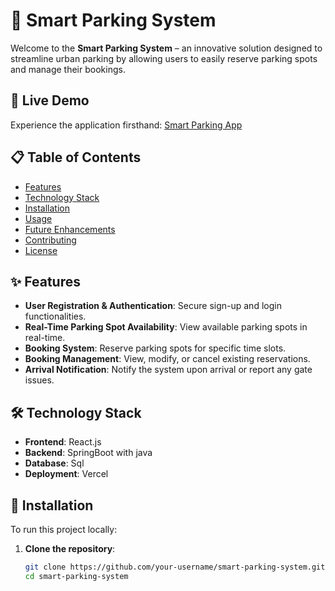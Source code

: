 # 🚗 Smart Parking System

Welcome to the **Smart Parking System** – an innovative solution designed to streamline urban parking by allowing users to easily reserve parking spots and manage their bookings.

## 🔗 Live Demo

Experience the application firsthand: [Smart Parking App](https://smart-parking-app.vercel.app/)

## 📋 Table of Contents

- [Features](#features)
- [Technology Stack](#technology-stack)
- [Installation](#installation)
- [Usage](#usage)
- [Future Enhancements](#future-enhancements)
- [Contributing](#contributing)
- [License](#license)

## ✨ Features

- **User Registration & Authentication**: Secure sign-up and login functionalities.
- **Real-Time Parking Spot Availability**: View available parking spots in real-time.
- **Booking System**: Reserve parking spots for specific time slots.
- **Booking Management**: View, modify, or cancel existing reservations.
- **Arrival Notification**: Notify the system upon arrival or report any gate issues.

## 🛠️ Technology Stack

- **Frontend**: React.js
- **Backend**: SpringBoot with java
- **Database**: Sql
- **Deployment**: Vercel

## 🚀 Installation

To run this project locally:

1. **Clone the repository**:

   ```bash
   git clone https://github.com/your-username/smart-parking-system.git
   cd smart-parking-system
